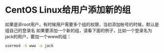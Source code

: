 # CentOS Linux给用户添加新的组

如果是非root用户，有时候用户需要多个组的权限，当初添加帐号的时候，默认是组自己的登录名
如果要添加一个新的组，请看下面的例子，比如一个登录名为 jack的用户，要加一个www的组：

```sh
usermod -G www -a jack
```